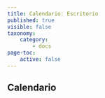 ```yaml
---
title: Calendario: Escritorio
published: true
visible: false
taxonomy:
    category:
        - docs
page-toc:
    active: false
---
```


## Calendario
